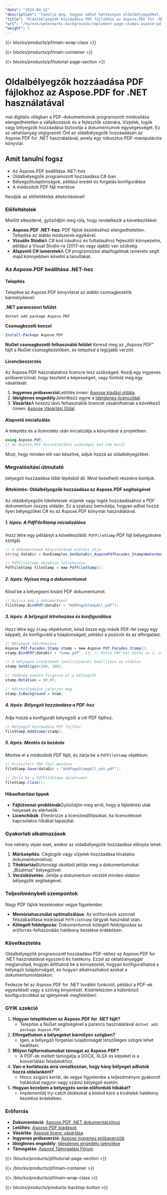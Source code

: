 ```yaml
---
"date": "2025-04-12"
"description": "Tanulja meg, hogyan adhat hatékonyan oldalbélyegzőket, vízjeleket vagy logókat PDF dokumentumokhoz az Aspose.PDF for .NET használatával ezzel a lépésről lépésre szóló útmutatóval."
"title": "Oldalbélyegzők hozzáadása PDF fájlokhoz az Aspose.PDF for .NET használatával | Vízjelek és hátterek útmutatója"
"url": "/hu/net/watermarks-backgrounds/implement-page-stamps-aspose-pdf-dotnet/"
"weight": 1
---
```


{{< blocks/products/pf/main-wrap-class >}}

{{< blocks/products/pf/main-container >}}

{{< blocks/products/pf/tutorial-page-section >}}


# Oldalbélyegzők hozzáadása PDF fájlokhoz az Aspose.PDF for .NET használatával

mai digitális világban a PDF-dokumentumok programozott módosítása elengedhetetlen a vállalkozások és a fejlesztők számára. Vízjelek, logók vagy bélyegzők hozzáadása biztosítja a dokumentumok egységességét. Ez az oktatóanyag végigvezeti Önt az oldalbélyegzők hozzáadásán az Aspose.PDF for .NET használatával, amely egy robusztus PDF-manipulációs könyvtár.

## Amit tanulni fogsz
- Az Aspose.PDF beállítása .NET-hez
- Oldalbélyegzők programozott hozzáadása C#-ban
- Bélyegzőtulajdonságok, például eredet és forgatás konfigurálása
- A módosított PDF fájl mentése

Kezdjük az előfeltételek áttekintésével!

### Előfeltételek
Mielőtt elkezdené, győződjön meg róla, hogy rendelkezik a következőkkel:
- **Aspose.PDF .NET-hez**: PDF fájlok kezeléséhez elengedhetetlen. Telepítse az alábbi módszerek egyikével.
- **Vizuális Stúdió**A C# kód írásához és futtatásához fejlesztői környezetre, például a Visual Studio-ra (2017-es vagy újabb) van szükség.
- **Alapvető C# ismeretek**A C# programozási alapfogalmak ismerete segít majd könnyebben követni a tanultakat.

### Az Aspose.PDF beállítása .NET-hez
#### Telepítés
Telepítse az Aspose.PDF könyvtárat az alábbi csomagkezelők bármelyikével:

**.NET parancssori felület**
```bash
dotnet add package Aspose.PDF
```

**Csomagkezelő konzol**
```powershell
Install-Package Aspose.PDF
```

**NuGet csomagkezelő felhasználói felület**
Keresd meg az „Aspose.PDF” fájlt a NuGet csomagkezelőben, és telepítsd a legújabb verziót.

#### Licencbeszerzés
Az Aspose.PDF használatához licencre lesz szükséged. Kezdj egy ingyenes próbaverzióval, hogy teszteld a képességeit, vagy fontold meg egy vásárlását:
1. **Ingyenes próbaverzió**Letöltés innen: [Aspose kiadási oldala](https://releases.aspose.com/pdf/net/).
2. **Ideiglenes engedély**Jelentkezz egyre a [Ideiglenes licencoldal](https://purchase.aspose.com/temporary-license/).
3. **Vásárlás**A hosszú távú felhasználók licencet vásárolhatnak a következő címen: [Aspose Vásárlási Oldal](https://purchase.aspose.com/buy).

#### Alapvető inicializálás
A telepítés és a licencelés után inicializálja a könyvtárat a projektben:
```csharp
using Aspose.Pdf;
// Az Aspose.PDF használatához szükséges kód ide kerül
```

Most, hogy minden elő van készítve, adjuk hozzá az oldalbélyegzőket.

### Megvalósítási útmutató
bélyegző hozzáadása több lépésből áll. Most kezelhető részekre bontjuk.

#### Áttekintés: Oldalbélyegzők hozzáadása az Aspose.PDF segítségével
Az oldalbélyegzők tökéletesek vízjelek vagy logók hozzáadásához a PDF dokumentum összes oldalán. Ez a szakasz bemutatja, hogyan adhat hozzá ilyen bélyegzőket C# és az Aspose.PDF könyvtár használatával.

##### 1. lépés: A PdfFileStamp inicializálása
Hozz létre egy példányt a következőből: `PdfFileStamp` PDF fájl bélyegzésére szolgál.
```csharp
// A dokumentumok könyvtárának elérési útja
string dataDir = RunExamples.GetDataDir_AsposePdfFacades_StampsWatermarks();

// PdfFileStamp objektum létrehozása
PdfFileStamp fileStamp = new PdfFileStamp();
```
##### 2. lépés: Nyissa meg a dokumentumot
Kösd be a bélyegezni kívánt PDF dokumentumot.
```csharp
// Nyissa meg a dokumentumot
fileStamp.BindPdf(dataDir + "AddPageStampAll.pdf");
```
##### 3. lépés: A bélyegző létrehozása és konfigurálása
Hozz létre egy `Stamp` objektumot, kösd össze egy másik PDF-fel (vagy egy képpel), és konfiguráld a tulajdonságait, például a pozíciót és az elforgatást.
```csharp
// Bélyegző létrehozása
Aspose.Pdf.Facades.Stamp stamp = new Aspose.Pdf.Facades.Stamp();
stamp.BindPdf(dataDir + "temp.pdf", 1); // Minta PDF-hez kötés az 1. oldal használatával

// A bélyegző eredetének (pozíciójának) beállítása az oldalon
stamp.SetOrigin(200, 200);

// Szükség esetén forgassa el a bélyegzőt
stamp.Rotation = 90.0F;

// Háttérelemként jelenjen meg
stamp.IsBackground = true;
```
##### 4. lépés: Bélyegző hozzáadása a PDF-hez
Adja hozzá a konfigurált bélyegzőt a cél PDF fájlhoz.
```csharp
// Bélyegző hozzáadása PDF fájlhoz
fileStamp.AddStamp(stamp);
```
##### 5. lépés: Mentés és bezárás
Mentse el a módosított PDF fájlt, és zárja be a `PdfFileStamp` objektum.
```csharp
// Frissített PDF fájl mentése
fileStamp.Save(dataDir + "AddPageStampAll_out.pdf");

// Zárja be a PdfFileStamp objektumot
fileStamp.Close();
```
#### Hibaelhárítási tippek
- **Fájlútvonal-problémák**Győződjön meg arról, hogy a fájlelérési utak helyesek és elérhetők.
- **Licenchibák**: Ellenőrizze a licencbeállításokat, ha licenceléssel kapcsolatos hibákat tapasztal.

### Gyakorlati alkalmazások
Íme néhány olyan eset, amikor az oldalbélyegzők hozzáadása előnyös lehet:
1. **Márkaépítés**: Céglogók vagy vízjelek hozzáadása hivatalos dokumentumokhoz.
2. **Titoktartás**Biztonsági okokból jelölje meg a dokumentumokat „Bizalmas” bélyegzővel.
3. **Verziókövetés**: Jelölje a dokumentum verzióit minden oldalon bélyegzők segítségével.

### Teljesítménybeli szempontok
Nagy PDF fájlok kezelésekor vegye figyelembe:
- **Memóriahasználat optimalizálása**: Az erőforrások azonnali felszabadítása lezárással `PdfFileStamp` tárgyak használat után.
- **Kötegelt feldolgozás**: Dokumentumok kötegelt feldolgozása az erőforrás-felhasználás hatékony kezelése érdekében.

### Következtetés
Oldalbélyegzők programozott hozzáadása PDF-ekhez az Aspose.PDF for .NET használatával egyszerű és hatékony. Ezzel az oktatóanyaggal megtanultad, hogyan állíthatod be a környezetet, hogyan konfigurálhatod a bélyegző tulajdonságait, és hogyan alkalmazhatod azokat a dokumentumoldalakon.

Fedezze fel az Aspose.PDF for .NET további funkcióit, például a PDF-ek egyesítését vagy a szöveg kinyerését. Kísérletezzen a különböző konfigurációkkal az igényeinek megfelelően!

### GYIK szekció
1. **Hogyan telepíthetem az Aspose.PDF for .NET fájlt?**
   - Telepítse a NuGet segítségével a parancs használatával `dotnet add package Aspose.PDF`.
2. **Elforgathatom a bélyegeket bármilyen szögben?**
   - Igen, a bélyegző forgatási tulajdonságát tetszőleges szögre lehet beállítani.
3. **Milyen fájlformátumokat támogat az Aspose.PDF?**
   - A PDF-ek mellett támogatja a DOCX, XLSX és képeket is a konvertálási feladatokhoz.
4. **Van-e korlátozás arra vonatkozóan, hogy hány bélyeget adhatok hozzá oldalanként?**
   - Nincs szigorú korlát, de vegye figyelembe a teljesítményre gyakorolt hatásokat nagyon nagy számú bélyegző esetén.
5. **Hogyan kezeljem a bélyegzés során előforduló hibákat?**
   - Implementálj try-catch blokkokat a kódod köré a kivételek hatékony kezelése érdekében.

### Erőforrás
- **Dokumentáció**: [Aspose.PDF .NET dokumentációhoz](https://reference.aspose.com/pdf/net/)
- **Letöltés**: [Aspose PDF kiadások](https://releases.aspose.com/pdf/net/)
- **Vásárlás**: [Aspose licenc vásárlása](https://purchase.aspose.com/buy)
- **Ingyenes próbaverzió**: [Aspose ingyenes próbaverziók](https://releases.aspose.com/pdf/net/)
- **Ideiglenes engedély**: [Ideiglenes engedély igénylése](https://purchase.aspose.com/temporary-license/)
- **Támogatás**: [Aspose Támogatási Fórum](https://forum.aspose.com/c/pdf/10)

{{< /blocks/products/pf/tutorial-page-section >}}

{{< /blocks/products/pf/main-container >}}

{{< /blocks/products/pf/main-wrap-class >}}

{{< blocks/products/products-backtop-button >}}